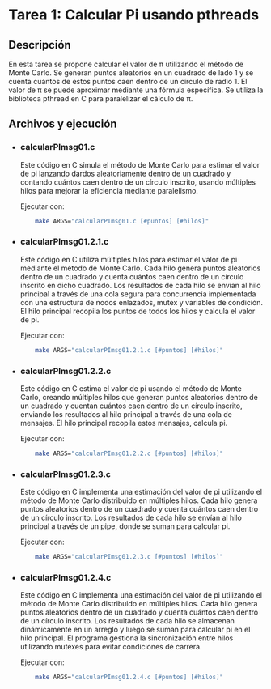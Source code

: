# Tarea 1: Calcular Pi usando pthreads
## Descripción
En esta tarea se propone calcular el valor de π utilizando el método de Monte Carlo. Se generan puntos aleatorios en un cuadrado de lado 1 y se cuenta cuántos de estos puntos caen dentro de un círculo de radio 1. El valor de π se puede aproximar mediante una fórmula específica. Se utiliza la biblioteca pthread en C para paralelizar el cálculo de π.

## Archivos y ejecución

- ### **calcularPImsg01.c** 
    Este código en C simula el método de Monte Carlo para estimar el valor de pi lanzando dardos aleatoriamente dentro de un cuadrado y contando cuántos caen dentro de un círculo inscrito, usando múltiples hilos para mejorar la eficiencia mediante paralelismo.    

    Ejecutar con:
    ```bash
        make ARGS="calcularPImsg01.c [#puntos] [#hilos]"
    ```
  
- ### **calcularPImsg01.2.1.c**     
    Este código en C utiliza múltiples hilos para estimar el valor de pi mediante el método de Monte Carlo. Cada hilo genera puntos aleatorios dentro de un cuadrado y cuenta cuántos caen dentro de un círculo inscrito en dicho cuadrado. Los resultados de cada hilo se envían al hilo principal a través de una cola segura para concurrencia implementada con una estructura de nodos enlazados, mutex y variables de condición. El hilo principal recopila los puntos de todos los hilos y calcula el valor de pi.

    Ejecutar con: 
    ```bash
        make ARGS="calcularPImsg01.2.1.c [#puntos] [#hilos]"
    ```
  
- ### **calcularPImsg01.2.2.c**     
    Este código en C estima el valor de pi usando el método de Monte Carlo, creando múltiples hilos que generan puntos aleatorios dentro de un cuadrado y cuentan cuántos caen dentro de un círculo inscrito, enviando los resultados al hilo principal a través de una cola de mensajes. El hilo principal recopila estos mensajes, calcula pi.

    Ejecutar con: 
    ```bash
        make ARGS="calcularPImsg01.2.2.c [#puntos] [#hilos]"
    ```

- ### **calcularPImsg01.2.3.c**     
    Este código en C implementa una estimación del valor de pi utilizando el método de Monte Carlo distribuido en múltiples hilos. Cada hilo genera puntos aleatorios dentro de un cuadrado y cuenta cuántos caen dentro de un círculo inscrito. Los resultados de cada hilo se envían al hilo principal a través de un pipe, donde se suman para calcular pi.

    Ejecutar con: 
    ```bash
        make ARGS="calcularPImsg01.2.3.c [#puntos] [#hilos]"
    ```

- ### **calcularPImsg01.2.4.c**    
    Este código en C implementa una estimación del valor de pi utilizando el método de Monte Carlo distribuido en múltiples hilos. Cada hilo genera puntos aleatorios dentro de un cuadrado y cuenta cuántos caen dentro de un círculo inscrito. Los resultados de cada hilo se almacenan dinámicamente en un arreglo y luego se suman para calcular pi en el hilo principal. El programa gestiona la sincronización entre hilos utilizando mutexes para evitar condiciones de carrera.

    Ejecutar con: 
    ```bash
        make ARGS="calcularPImsg01.2.4.c [#puntos] [#hilos]"
    ```